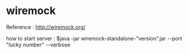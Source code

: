 # wiremock
Reference : http://wiremock.org/

how to start server : $java -jar wiremock-standalone-"version".jar  --port "lucky number" --verbose
